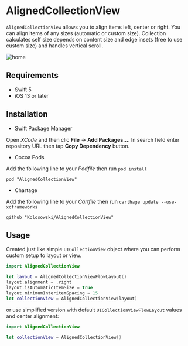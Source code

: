 # AlignedCollectionView

`AlignedCollectionView` allows you to align items left, center or right. You can align items of any sizes (automatic or custom size). Collection calculates self size depends on content size and edge insets (free to use custom size) and handles vertical scroll.

![home](https://user-images.githubusercontent.com/51852330/185559041-895e9a8a-441d-4dc3-9d1c-e4490a5e2240.png)


## Requirements
* Swift 5
* iOS 13 or later


## Installation
* Swift Package Manager

Open *XCode* and then clic **File** -> **Add Packages...**. In search field enter repository URL then tap **Copy Dependency** button.

* Cocoa Pods

Add the following line to your *Podfile* then run `pod install`
```
pod "AlignedCollectionView"
```

* Chartage

Add the following line to your *Cartfile* then run `carthage update --use-xcframeworks`
```
github "Kolosowski/AlignedCollectionView"
```

## Usage
Created just like simple `UICollectionView` object where you can perform custom setup to layout or view.
```swift
import AlignedCollectionView

let layout = AlignedCollectionViewFlowLayout()
layout.alignment = .right
layout.isAutomaticItemSize = true
layout.minimumInteritemSpacing = 15
let collectionView = AlignedCollectionView(layout)
```

or use simplified version with default `UICollectionViewFlowLayout` values and center alignment:
```swift
import AlignedCollectionView

let collectionView = AlignedCollectionView()
```
